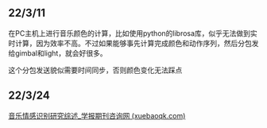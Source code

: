 ## 22/3/11

在PC主机上进行音乐颜色的计算，比如使用python的librosa库，似乎无法做到实时计算，因为效率不高。不过如果能够事先计算完成颜色和动作序列，然后分包发给gimbal和light，就会好很多。

这个分包发送貌似需要时间同步，否则颜色变化无法踩点



## 22/3/24

[音乐情感识别研究综述_学报期刊咨询网 (xuebaoqk.com)](http://www.xuebaoqk.com/xblw/7132.html)
